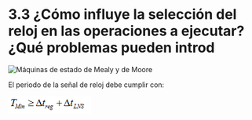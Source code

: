 # 3.3 ¿Cómo influye la selección del reloj en las operaciones a ejecutar? ¿Qué problemas pueden introd

![M&#xE1;quinas de estado de Mealy y de Moore](../.gitbook/assets/image%20%288%29.png)

El periodo de la señal de reloj debe cumplir con: 

![](../.gitbook/assets/image%20%2828%29.png)




